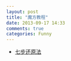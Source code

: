 ```yaml
---
layout: post
title: "魔方教程"
date: 2013-09-17 14:33
comments: true
categories: Funny
---
```


- [七步还原法](http://blog.sina.com.cn/s/blog_6f1033f201016j37.html)
